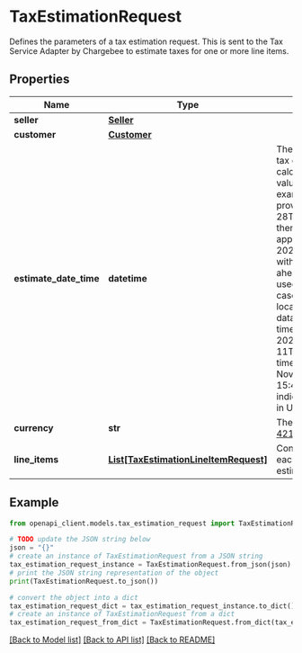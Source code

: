 # TaxEstimationRequest

Defines the parameters of a tax estimation request. This is sent to the Tax Service Adapter by Chargebee to estimate taxes for one or more line items.

## Properties

Name | Type | Description | Notes
------------ | ------------- | ------------- | -------------
**seller** | [**Seller**](Seller.md) |  | 
**customer** | [**Customer**](Customer.md) |  | 
**estimate_date_time** | **datetime** | The time as of which the tax estimation is to be calculated. This can be a value in the past. For example, if the value is provided as 2022-10-28T15:36:28.129+05:30, then the tax rates applicable on October 28, 2022, at 15:36:28.129, with an offset of +05:30 ahead of UTC/GMT are used for calculations. In case of a merchant site located in UTC, these data types would send a timestamp in the format 2022-11-11T15:40:44.65Z. This timestamp represents November 11, 2022, at 15:40:44.65, with the &#39;Z&#39; indicating that the time is in UTC | 
**currency** | **str** | The [currency](https://en.wikipedia.org/wiki/Currency) in the [ISO-4217 format](https://www.iso.org/iso-4217-currency-codes.html). | 
**line_items** | [**List[TaxEstimationLineItemRequest]**](TaxEstimationLineItemRequest.md) | Contains the details of each line item in the tax estimation request. | 

## Example

```python
from openapi_client.models.tax_estimation_request import TaxEstimationRequest

# TODO update the JSON string below
json = "{}"
# create an instance of TaxEstimationRequest from a JSON string
tax_estimation_request_instance = TaxEstimationRequest.from_json(json)
# print the JSON string representation of the object
print(TaxEstimationRequest.to_json())

# convert the object into a dict
tax_estimation_request_dict = tax_estimation_request_instance.to_dict()
# create an instance of TaxEstimationRequest from a dict
tax_estimation_request_from_dict = TaxEstimationRequest.from_dict(tax_estimation_request_dict)
```
[[Back to Model list]](../README.md#documentation-for-models) [[Back to API list]](../README.md#documentation-for-api-endpoints) [[Back to README]](../README.md)


